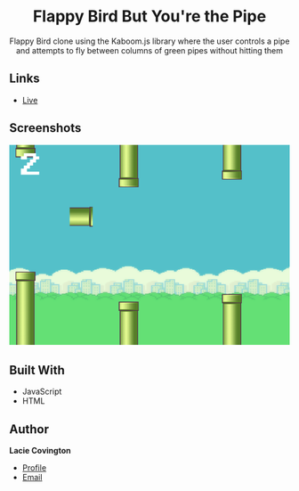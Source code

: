 <h1 align="center">Flappy Bird But You&#39;re the Pipe</h1>

<p align="center">Flappy Bird clone using the Kaboom.js library where the user controls a pipe and attempts to fly between columns of green pipes without hitting them</p>

## Links

- [Live](https://lccovington.github.io/FlappyBirdButYoureThePipe/)

## Screenshots

![](/Screenshot.png)

## Built With

- JavaScript
- HTML

## Author

**Lacie Covington**

- [Profile](https://www.linkedin.com/in/lccovington/)
- [Email](mailto:lacie.covington@gmail.com?subject=Hi "Hi!")
